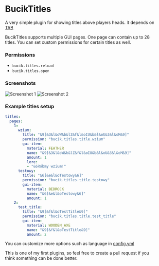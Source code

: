 # BucikTitles

A very simple plugin for showing titles above players heads.
It depends on [TAB](https://github.com/NEZNAMY/TAB).

BucikTitles supports multiple GUI pages. One page can contain up to 28 titles.
You can set custom permissions for certain titles as well.

### Permissions
- `bucik.titles.reload`
- `bucik.titles.open`

### Screenshots
![Screenshot 1](https://i.imgur.com/tJ3vFps.png)
![Screenshot 2](https://i.imgur.com/98AMdNY.png)

### Example titles setup
```yaml
titles:
  pages:
    1:
      wzium:
        title: "&9[&3&l&oW&b&lZ&f&l&oIU&b&l&oU&3&l&oM&9]"
        permission: "bucik.titles.title.wzium"
        gui-item:
          material: FEATHER
          name: "&9[&3&l&oW&b&lZ&f&l&oIU&b&l&oU&3&l&oM&9]"
          amount: 1
          lore:
          - "&6Róbmy wzium!"
      testowy:
        title: "&6[&e&l&oTestowy&6]"
        permission: "bucik.titles.title.testowy"
        gui-item:
          material: BEDROCK
          name: "&6[&e&l&oTestowy&6]"
          amount: 1
    2:
      test_title:
        title: "&9[&f&l&oTestTitle&9]"
        permission: "bucik.titles.title.test_title"
        gui-item:
          material: WOODEN_AXE
          name: "&9[&f&l&oTestTitle&9]"
          amount: 2
```
You can customize more options such as language in [config.yml](src/main/resources/config.yml)

This is one of my first plugins, so feel free to create a pull request if you think something can be done better.
